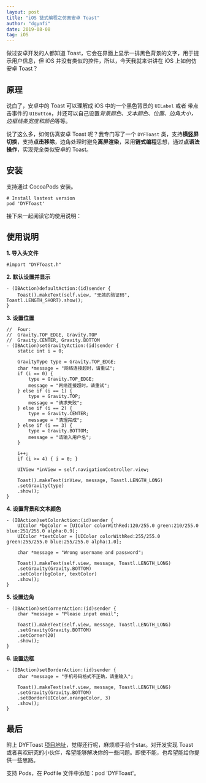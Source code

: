 ```yaml
---
layout: post
title: "iOS 链式编程之仿真安卓 Toast"
author: "dgynfi"
date: 2019-08-08
tag: iOS
---
```



做过安卓开发的人都知道 Toast，它会在界面上显示一排黑色背景的文字，用于提示用户信息，但 iOS 并没有类似的控件，所以，今天我就来讲讲在 iOS 上如何仿安卓 Toast？

## 原理

说白了，安卓中的 Toast 可以理解成 iOS 中的一个黑色背景的 `UILabel` 或者 带点击事件的 `UIButton`，并还可以自己设置*背景颜色、文本颜色、位置、边角大小，边框线条宽度和颜色*等等。

说了这么多，如何仿真安卓 Toast 呢？我专门写了一个 `DYFToast` 类，支持**横竖屏切换**，支持**点击移除**，边角处理时避免**离屏渲染**，采用**链式编程**思想，通过**点语法操作**，实现完全类似安卓的 Toast。

## 安装

支持通过 CocoaPods 安装。

```
# Install lastest version
pod 'DYFToast'
```

接下来一起阅读它的使用说明：

## 使用说明

**1. 导入头文件**

```
#import "DYFToast.h"
```

**2. 默认设置并显示**

```
- (IBAction)defaultAction:(id)sender {
    Toast().makeText(self.view, "无效的验证码", Toastl.LENGTH_SHORT).show();
}
```

**3. 设置位置**

```
//  Four: 
//  Gravity.TOP_EDGE, Gravity.TOP
//  Gravity.CENTER, Gravity.BOTTOM
- (IBAction)setGravityAction:(id)sender {
    static int i = 0;

    GravityType type = Gravity.TOP_EDGE;
    char *message = "网络连接超时，请重试";
    if (i == 0) {
        type = Gravity.TOP_EDGE;
        message = "网络连接超时，请重试";
    } else if (i == 1) {
        type = Gravity.TOP;
        message = "请求失败";
    } else if (i == 2) {
        type = Gravity.CENTER;
        message = "清理完成";
    } else if (i == 3) {
        type = Gravity.BOTTOM;
        message = "请输入用户名";
    }

    i++;
    if (i >= 4) { i = 0; }

    UIView *inView = self.navigationController.view;
    
    Toast().makeText(inView, message, Toastl.LENGTH_LONG)
    .setGravity(type)
    .show();
}
```

**4. 设置背景和文本颜色**

```
- (IBAction)setColorAction:(id)sender {
    UIColor *bgColor = [UIColor colorWithRed:120/255.0 green:210/255.0 blue:251/255.0 alpha:0.9];
    UIColor *textColor = [UIColor colorWithRed:255/255.0 green:255/255.0 blue:255/255.0 alpha:1.0];
    
    char *message = "Wrong username and password";
    
    Toast().makeText(self.view, message, Toastl.LENGTH_LONG)
    .setGravity(Gravity.BOTTOM)
    .setColor(bgColor, textColor)
    .show();
}
```

**5. 设置边角**

```
- (IBAction)setCornerAction:(id)sender {
    char *message = "Please input email";
    
    Toast().makeText(self.view, message, Toastl.LENGTH_LONG)
    .setGravity(Gravity.BOTTOM)
    .setCorner(20)
    .show();
}
```

**6. 设置边框**

```
- (IBAction)setBorderAction:(id)sender {
    char *message = "手机号码格式不正确，请重输入";
    
    Toast().makeText(self.view, message, Toastl.LENGTH_LONG)
    .setGravity(Gravity.BOTTOM)
    .setBorder(UIColor.orangeColor, 3)
    .show();
}
```

## 最后

附上 DYFToast [项目地址](https://github.com/dgynfi/DYFToast)，觉得还行呢，麻烦顺手给个star。对开发实现 Toast 或者喜欢研究的小伙伴，希望能够解决你的一些问题。即使不能，也希望能给你提供一些思路。

支持 Pods，在 Podfile 文件中添加：pod 'DYFToast'。
